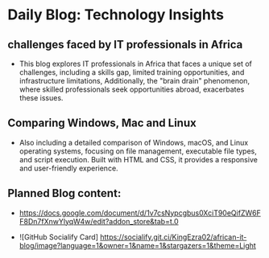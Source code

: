 # Daily Blog: Technology Insights

 ## challenges faced by IT professionals in Africa
   - This blog explores IT professionals in Africa that faces a unique set of challenges, including a skills gap, limited training opportunities, and infrastructure limitations, Additionally, the "brain drain" phenomenon, where skilled professionals seek opportunities abroad, exacerbates these issues. 
## Comparing Windows, Mac and Linux
   - Also including a detailed comparison of Windows, macOS, and Linux operating systems, focusing on file management, executable file types, and script execution. Built with HTML and CSS, it provides a responsive and user-friendly experience.

## Planned Blog content:
   - https://docs.google.com/document/d/1v7csNypcgbus0XciT90eQifZW6FF8Dn7fXnwYlyqW4w/edit?addon_store&tab=t.0
     
   - ![GitHub Socialify Card] https://socialify.git.ci/KingEzra02/african-it-blog/image?language=1&owner=1&name=1&stargazers=1&theme=Light
